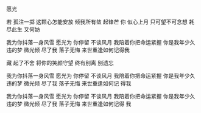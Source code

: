 愿光 

若 孤注一掷 这颗心怎能安放
倾我所有敛 起锋芒
你 似心上月 只可望不可念想
耗尽此生 又何妨

我为你抖落一身风雪 愿光为 你停留
不谈风月 我陪着你把命运紧握
你是我年少久违的梦 微光倾 尽了我
落子无悔 来世重逢如何记得我

藏 起了不舍 将你的笑颜守望
终有别离 别遗忘

我为你抖落一身风雪 愿光为 你停留
不谈风月 我陪着你把命运紧握
你是我年少久违的梦 微光倾 尽了我
落子无悔 来世重逢如何记 得我

我为你抖落一身风雪 愿光为 你停留
不谈风月 我陪着你把命运紧握
你是我年少久违的梦 微光倾 尽了我
落子无悔 来世重逢如何记得 我
